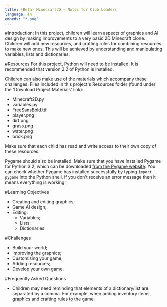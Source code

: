 ```yaml
---
title: (Beta) Minecraft2D — Notes for Club Leaders
language: en
embeds: "*.png"
...
```


#Introduction:
In this project, children will learn aspects of graphics and AI design by making improvements to a very basic 2D Minecraft clone. Children will add new resources, and crafting rules for combining resources to make new ones. This will be achieved by understanding and manipulating variables, lists and dictionaries.

#Resources
For this project, Python will need to be installed. It is recommended that version 3.2 of Python is installed.

Children can also make use of the materials which accompany these challenges. Files included in this project's Resources folder (found under the 'Download Project Materials' link):

+ Minecraft2D.py
+ variables.py
+ FreeSansBold.ttf
+ player.png
+ dirt.png
+ grass.png
+ water.png
+ brick.png

Make sure that each child has read and write access to their own copy of these resources.

Pygame should also be installed. Make sure that you have installed Pygame for Python 3.2, which can be downloaded <a href="http://www.pygame.org/download.shtml">from the Pygame website</a>. You can check whether Pygame has installed successfully by typing `import pygame` into the Python shell. If you don't receive an error message then it means everything is working!

#Learning Objectives
+ Creating and editing graphics;
+ Game AI design;
+ Editing: 
	+ Variables; 
	+ Lists; 
	+ Dictionaries.

#Challenges
+ Build your world;
+ Improving the graphics; 
+ Customising your game; 
+ Adding resources; 
+ Develop your own game.


#Frequently Asked Questions
+ Children may need reminding that elements of a dictionary/list are separated by a comma. For example, when adding inventory items, graphics and crafting rules to the game.


